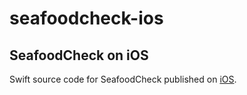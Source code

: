 # seafoodcheck-ios
## SeafoodCheck on iOS
Swift source code for SeafoodCheck published on [iOS](https://itunes.apple.com/us/app/seafoodcheck/id1078063422?mt=8). 
